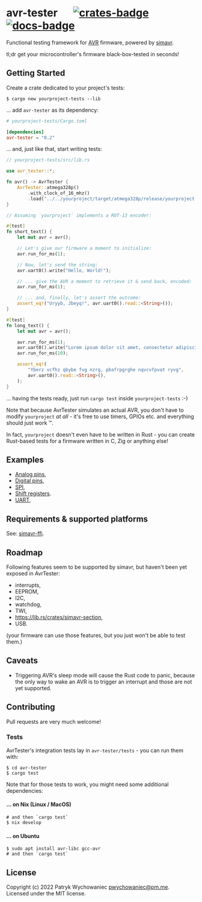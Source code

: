 # avr-tester &emsp; [![crates-badge]][crates-link] [![docs-badge]][docs-link]

[crates-badge]: https://img.shields.io/crates/v/avr-tester.svg
[crates-link]: https://crates.io/crates/avr-tester
[docs-badge]: https://img.shields.io/docsrs/avr-tester
[docs-link]: https://docs.rs/avr-tester

Functional testing framework for [AVR] firmware, powered by [simavr].

tl;dr get your microcontroller's firmware black-box-tested in seconds!

[AVR]: https://en.wikipedia.org/wiki/AVR_microcontrollers
[simavr]: https://github.com/buserror/simavr

## Getting Started

Create a crate dedicated to your project's tests:

```shell
$ cargo new yourproject-tests --lib
```

... add `avr-tester` as its dependency:

```toml
# yourproject-tests/Cargo.toml

[dependencies]
avr-tester = "0.2"
```

... and, just like that, start writing tests:

```rust
// yourproject-tests/src/lib.rs

use avr_tester::*;

fn avr() -> AvrTester {
    AvrTester::atmega328p()
        .with_clock_of_16_mhz()
        .load("../../yourproject/target/atmega328p/release/yourproject.elf")
}

// Assuming `yourproject` implements a ROT-13 encoder:

#[test]
fn short_text() {
    let mut avr = avr();

    // Let's give our firmware a moment to initialize:
    avr.run_for_ms(1);

    // Now, let's send the string:
    avr.uart0().write("Hello, World!");

    // ... give the AVR a moment to retrieve it & send back, encoded:
    avr.run_for_ms(1);

    // ... and, finally, let's assert the outcome:
    assert_eq!("Uryyb, Jbeyq!", avr.uart0().read::<String>());
}

#[test]
fn long_text() {
    let mut avr = avr();

    avr.run_for_ms(1);
    avr.uart0().write("Lorem ipsum dolor sit amet, consectetur adipiscing elit");
    avr.run_for_ms(10);

    assert_eq!(
        "Yberz vcfhz qbybe fvg nzrg, pbafrpgrghe nqvcvfpvat ryvg",
        avr.uart0().read::<String>(),
    );
}
```

... having the tests ready, just run `cargo test` inside `yourproject-tests` :-)

Note that because AvrTester simulates an actual AVR, you don't have to modify
`yourproject` *at all* - it's free to use timers, GPIOs etc. and everything
should just work ™.

In fact, `yourproject` doesn't even have to be written in Rust - you can create
Rust-based tests for a firmware written in C, Zig or anything else!

## Examples

- [Analog pins](avr-tester/tests/tests/pins-analog.rs),
- [Digital pins](avr-tester/tests/tests/pins-digital.rs),
- [SPI](avr-tester/tests/tests/spi.rs),
- [Shift registers](avr-tester/tests/tests/components-shift-register.rs).
- [UART](avr-tester/tests/tests/uart.rs),

## Requirements & supported platforms

See: [simavr-ffi](https://github.com/Patryk27/simavr-ffi).

## Roadmap

Following features seem to be supported by simavr, but haven't been yet exposed
in AvrTester:

- interrupts,
- EEPROM,
- I2C,
- watchdog,
- TWI,
- <https://lib.rs/crates/simavr-section>,
- USB.

(your firmware can use those features, but you just won't be able to test them.)

## Caveats

- Triggering AVR's sleep mode will cause the Rust code to panic, because the
  only way to wake an AVR is to trigger an interrupt and those are not yet
  supported.

## Contributing

Pull requests are very much welcome!

### Tests

AvrTester's integration tests lay in `avr-tester/tests` - you can run them with:

```shell
$ cd avr-tester
$ cargo test
```

Note that for those tests to work, you might need some additional
dependencies:

#### ... on Nix (Linux / MacOS)

```shell
# and then `cargo test`
$ nix develop
```

#### ... on Ubuntu

```shell
$ sudo apt install avr-libc gcc-avr
# and then `cargo test`
```

## License

Copyright (c) 2022 Patryk Wychowaniec <pwychowaniec@pm.me>.    
Licensed under the MIT license.
